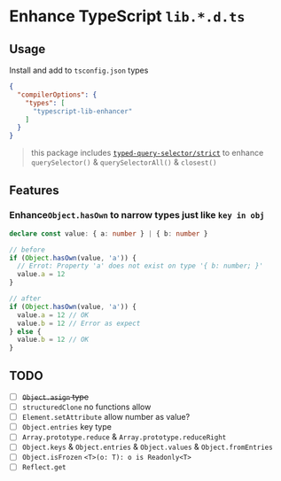 # Enhance TypeScript `lib.*.d.ts`

## Usage

Install and add to `tsconfig.json` types
```json
{
  "compilerOptions": {
    "types": [
      "typescript-lib-enhancer"
    ]
  }
}
```
> this package includes [`typed-query-selector/strict`](https://github.com/g-plane/typed-query-selector) to enhance `querySelector()` & `querySelectorAll()` & `closest()`

## Features

### Enhance`Object.hasOwn` to narrow types just like `key in obj`
```ts
declare const value: { a: number } | { b: number }

// before 
if (Object.hasOwn(value, 'a')) {
  // Errot: Property 'a' does not exist on type '{ b: number; }'
  value.a = 12
}

// after
if (Object.hasOwn(value, 'a')) {
  value.a = 12 // OK
  value.b = 12 // Error as expect
} else {
  value.b = 12 // OK
}
```
## TODO

- [ ] ~~`Object.asign` type~~
- [ ] `structuredClone` no functions allow
- [ ] `Element.setAttribute` allow number as value?
- [ ] `Object.entries` key type 
- [ ] `Array.prototype.reduce` & `Array.prototype.reduceRight`
- [ ] `Object.keys` & `Object.entries` & `Object.values` & `Object.fromEntries`
- [ ] `Object.isFrozen` `<T>(o: T): o is Readonly<T>`
- [ ] `Reflect.get`

<!-- and more :
  eslint plugin 
    rule : Object.keys() & Object.entries & Object.values not allow number and Symbol
    
 -->